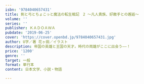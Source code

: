 ```yaml
---
isbn: '9784040657431'
title: 剣と弓とちょこっと魔法の転生戦記　2 ～凡人貴族、好敵手との邂逅～
volume: ''
series: ''
publisher: ＫＡＤＯＡＷＡ
pubdate: '2019-06-25'
cover: 'https://cover.openbd.jp/9784040657431.jpg'
author: U字／著 花ヶ田／イラスト
description: 帝国の英雄と王国の天才。時代の両雄がここに出会う――！
price: '1200'
genre: ''
target: 一般
format: 単行本
content: 日本文学、小説・物語

---
```


